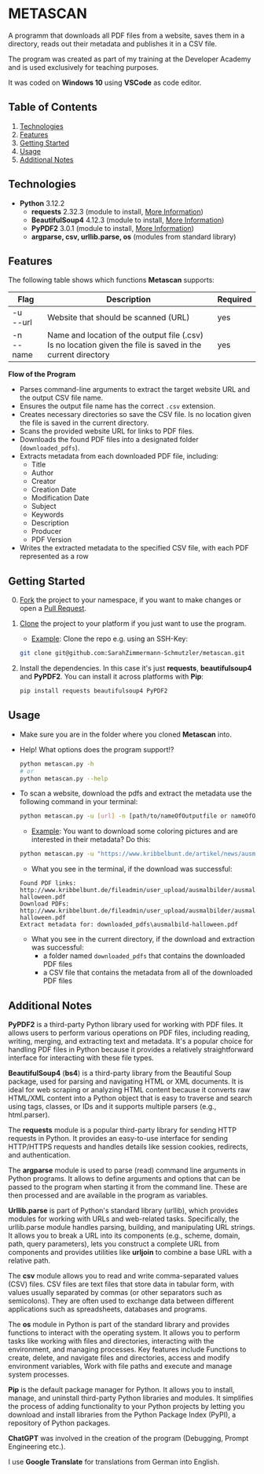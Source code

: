 # METASCAN

A programm that downloads all PDF files from a website, saves them in a directory, reads out their metadata and publishes it in a CSV file.     

The program was created as part of my training at the Developer Academy and is used exclusively for teaching purposes.  

It was coded on **Windows 10** using **VSCode** as code editor.

## Table of Contents
1. <a href="#technologies">Technologies</a>  
2. <a href="#features">Features</a>  
3. <a href="#getting-started">Getting Started</a>  
4. <a href="#usage">Usage</a>  
5. <a href="#additional-notes">Additional Notes</a>  

## Technologies
* **Python** 3.12.2
    * **requests** 2.32.3 (module to install, <a href="https://pypi.org/project/requests/">More Information</a>)
    * **BeautifulSoup4** 4.12.3 (module to install, <a href="https://pypi.org/project/beautifulsoup4/">More Information</a>)
    * **PyPDF2** 3.0.1 (module to install, <a href="https://pypi.org/project/PyPDF2/">More Information</a>)
    * **argparse, csv, urllib.parse, os** (modules from standard library) 

## Features
The following table shows which functions **Metascan** supports:  

| Flag | Description | Required |
| ---- | ----------- | -------- |
| -u <br> --url | Website that should be scanned (URL) | yes |
| -n <br> --name | Name and location of the output file (.csv) <br> Is no location given the file is saved in the current directory | yes |
  
**Flow of the Program**
- Parses command-line arguments to extract the target website URL and the output CSV file name.
- Ensures the output file name has the correct `.csv` extension. 
- Creates necessary directories so save the CSV file. Is no location given the file is saved in the current directory.
- Scans the provided website URL for links to PDF files.
- Downloads the found PDF files into a designated folder (`downloaded_pdfs`).
- Extracts metadata from each downloaded PDF file, including:
    - Title
    - Author
    - Creator
    - Creation Date
    - Modification Date
    - Subject
    - Keywords
    - Description
    - Producer
    - PDF Version
- Writes the extracted metadata to the specified CSV file, with each PDF represented as a row

## Getting Started
0) <a href="https://docs.github.com/de/pull-requests/collaborating-with-pull-requests/working-with-forks/fork-a-repo">Fork</a> the project to your namespace, if you want to make changes or open a <a href="https://docs.github.com/de/pull-requests/collaborating-with-pull-requests/proposing-changes-to-your-work-with-pull-requests/about-pull-requests">Pull Request</a>.

1) <a href="https://docs.github.com/en/repositories/creating-and-managing-repositories/cloning-a-repository">Clone</a> the project to your platform if you just want to use the program.
    - <ins>Example</ins>: Clone the repo e.g. using an SSH-Key:  
    ```bash
    git clone git@github.com:SarahZimmermann-Schmutzler/metascan.git
    ```

2) Install the dependencies. In this case it's just **requests**, **beautifulsoup4** and **PyPDF2**. You can install it across platforms with **Pip**:  
    ```bash
    pip install requests beautifulsoup4 PyPDF2
    ``` 

## Usage
- Make sure you are in the folder where you cloned **Metascan** into.  

- Help! What options does the program support!?  
    ```bash
    python metascan.py -h
    # or
    python metascan.py --help
    ```  

- To scan a website, download the pdfs and extract the metadata use the following command in your terminal:  
    ```bash
    python metascan.py -u [url] -n [path/to/nameOfOutputfile or nameOfOutputfile]
    ```  
    - <ins>Example</ins>: You want to download some coloring pictures and are interested in their metadata? Do this:  
    ```bash
    python metascan.py -u "https://www.kribbelbunt.de/artikel/news/ausmalbild-halloween/" -n metadata_halloween_pics
    ```

    - What you see in the terminal, if the download was successful:  
    ```
    Found PDF links: http://www.kribbelbunt.de/fileadmin/user_upload/ausmalbilder/ausmalbild-halloween.pdf
    Download PDFs: http://www.kribbelbunt.de/fileadmin/user_upload/ausmalbilder/ausmalbild-halloween.pdf
    Extract metadata for: downloaded_pdfs\ausmalbild-halloween.pdf
    ```
    - What you see in the current directory, if the download and extraction was successful:
        - a folder named `downloaded_pdfs` that contains the downloaded PDF files
        - a CSV file that contains the metadata from all of the downloaded PDF files

## Additional Notes
**PyPDF2** is a third-party Python library used for working with PDF files. It allows users to perform various operations on PDF files, including reading, writing, merging, and extracting text and metadata. It's a popular choice for handling PDF files in Python because it provides a relatively straightforward interface for interacting with these file types.  
  
**BeautifulSoup4** (**bs4**) is a third-party library from the Beautiful Soup package, used for parsing and navigating HTML or XML documents. It is ideal for web scraping or analyzing HTML content because it converts raw HTML/XML content into a Python object that is easy to traverse and search using tags, classes, or IDs and it supports multiple parsers (e.g., html.parser).  
  
The **requests** module is a popular third-party library for sending HTTP requests in Python. It provides an easy-to-use interface for sending HTTP/HTTPS requests and handles details like session cookies, redirects, and authentication.  
  
The **argparse** module is used to parse (read) command line arguments in Python programs. It allows to define arguments and options that can be passed to the program when starting it from the command line. These are then processed and are available in the program as variables.  
  
**Urllib.parse** is part of Python's standard library (urllib), which provides modules for working with URLs and web-related tasks. Specifically, the urllib.parse module handles parsing, building, and manipulating URL strings. It allows you to break a URL into its components (e.g., scheme, domain, path, query parameters), lets you construct a complete URL from components and provides utilities like **urljoin** to combine a base URL with a relative path.  
  
The **csv** module allows you to read and write comma-separated values ​​(CSV) files. CSV files are text files that store data in tabular form, with values ​​usually separated by commas (or other separators such as semicolons). They are often used to exchange data between different applications such as spreadsheets, databases and programs.  
  
The **os** module in Python is part of the standard library and provides functions to interact with the operating system. It allows you to perform tasks like working with files and directories, interacting with the environment, and managing processes. Key features include Functions to create, delete, and navigate files and directories, access and modify environment variables, Work with file paths and execute and manage system processes.  
  
**Pip** is the default package manager for Python. It allows you to install, manage, and uninstall third-party Python libraries and modules. It simplifies the process of adding functionality to your Python projects by letting you download and install libraries from the Python Package Index (PyPI), a repository of Python packages.  
  
**ChatGPT** was involved in the creation of the program (Debugging, Prompt Engineering etc.).  
  
I use **Google Translate** for translations from German into English.
